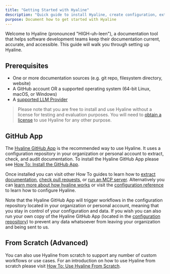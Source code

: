 ```yaml
---
title: "Getting Started with Hyaline"
description: "Quick guide to install Hyaline, create configuration, extract documentation, and set up an MCP integration."
purpose: Document how to get started with Hyaline
---
```

Welcome to Hyaline (pronounced "HIGH-uh-leen"), a documentation tool that helps software development teams keep their documentation current, accurate, and accessible. This guide will walk you through setting up Hyaline.

## Prerequisites
- One or more documentation sources (e.g. git repo, filesystem directory, website)
- A GitHub account OR a supported operating system (64-bit Linux, macOS, or Windows)
- A [supported LLM Provider](./reference/config.md)

> Please note that you are free to install and use Hyaline without a license for testing and evaluation purposes. You will need to [obtain a license](/#pricing) to use Hyaline for any other purpose.

## GitHub App
The [Hyaline GitHub App](https://github.com/apps/hyaline-dev) is the recommended way to use Hyaline. It uses a configuration repository in your organization or personal account to extract, check, and audit documentation. To install the Hyaline GitHub App please see [How To: Install the GitHub App](./how-to/install-github-app.md).

Once installed you can visit other How To guides to learn how to [extract documentation](./how-to/extract-documentation.md), [check pull requests](./how-to/check-pull-request.md), or [run an MCP server](./how-to/run-mcp-server.md). Alternatively you can [learn more about how hyaline works](./explanation/hyaline.md) or visit the [configuration reference](./reference/config.md) to learn how to configure Hyaline.

Note that the Hyaline GitHub App will trigger workflows in the configuration repository located in your organization or personal account, meaning that you stay in control of your configuration and data. If you wish you can also run your own copy of the Hyaline GitHub App (located in the [configuration repository](https://github.com/appgardenstudios/hyaline-github-app-config)) to prevent any data whatsoever from leaving your organization and being sent to us.

## From Scratch (Advanced)
You can also use Hyaline from scratch to support any number of custom workflows or use cases. For an introduction on how to use Hyaline from scratch please visit [How To: Use Hyaline From Scratch](./how-to/use-hyaline-from-scratch.md).
